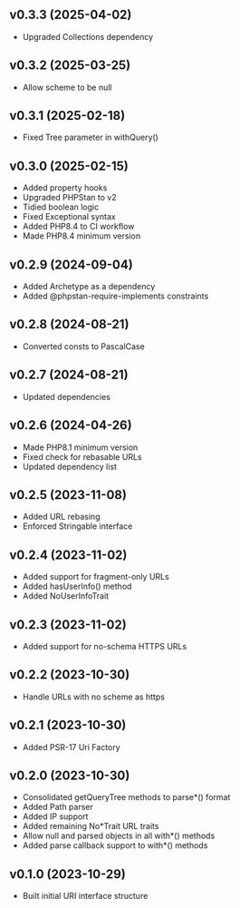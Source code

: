 ## v0.3.3 (2025-04-02)
* Upgraded Collections dependency

## v0.3.2 (2025-03-25)
* Allow scheme to be null

## v0.3.1 (2025-02-18)
* Fixed Tree parameter in withQuery()

## v0.3.0 (2025-02-15)
* Added property hooks
* Upgraded PHPStan to v2
* Tidied boolean logic
* Fixed Exceptional syntax
* Added PHP8.4 to CI workflow
* Made PHP8.4 minimum version

## v0.2.9 (2024-09-04)
* Added Archetype as a dependency
* Added @phpstan-require-implements constraints

## v0.2.8 (2024-08-21)
* Converted consts to PascalCase

## v0.2.7 (2024-08-21)
* Updated dependencies

## v0.2.6 (2024-04-26)
* Made PHP8.1 minimum version
* Fixed check for rebasable URLs
* Updated dependency list

## v0.2.5 (2023-11-08)
* Added URL rebasing
* Enforced Stringable interface

## v0.2.4 (2023-11-02)
* Added support for fragment-only URLs
* Added hasUserInfo() method
* Added NoUserInfoTrait

## v0.2.3 (2023-11-02)
* Added support for no-schema HTTPS URLs

## v0.2.2 (2023-10-30)
* Handle URLs with no scheme as https

## v0.2.1 (2023-10-30)
* Added PSR-17 Uri Factory

## v0.2.0 (2023-10-30)
* Consolidated getQueryTree methods to parse*() format
* Added Path parser
* Added IP support
* Added remaining No*Trait URL traits
* Allow null and parsed objects in all with*() methods
* Added parse callback support to with*() methods

## v0.1.0 (2023-10-29)
* Built initial URI interface structure
